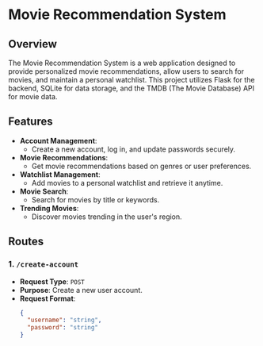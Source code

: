 # Movie Recommendation System

## Overview
The Movie Recommendation System is a web application designed to provide personalized movie recommendations, allow users to search for movies, and maintain a personal watchlist. This project utilizes Flask for the backend, SQLite for data storage, and the TMDB (The Movie Database) API for movie data.

## Features
- **Account Management**:
  - Create a new account, log in, and update passwords securely.
- **Movie Recommendations**:
  - Get movie recommendations based on genres or user preferences.
- **Watchlist Management**:
  - Add movies to a personal watchlist and retrieve it anytime.
- **Movie Search**:
  - Search for movies by title or keywords.
- **Trending Movies**:
  - Discover movies trending in the user's region.

## Routes

### 1. `/create-account`
- **Request Type**: `POST`
- **Purpose**: Create a new user account.
- **Request Format**:
  ```json
  {
    "username": "string",
    "password": "string"
  }
